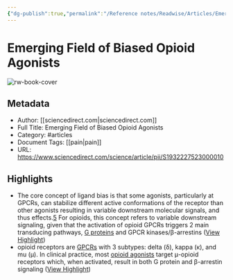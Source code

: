 ```yaml
---
{"dg-publish":true,"permalink":"/Reference notes/Readwise/Articles/Emerging Field of Biased Opioid Agonists/"}
---
```


# Emerging Field of Biased Opioid Agonists

![rw-book-cover](https://ars.els-cdn.com/content/image/1-s2.0-S1932227523X00020-cov150h.gif)

## Metadata
- Author: [[sciencedirect.com\|sciencedirect.com]]
- Full Title: Emerging Field of Biased Opioid Agonists
- Category: #articles
- Document Tags: [[pain\|pain]] 
- URL: https://www.sciencedirect.com/science/article/pii/S1932227523000010

## Highlights
- The core concept of ligand bias is that some agonists, particularly at GPCRs, can stabilize different active conformations of the receptor than other agonists resulting in variable downstream molecular signals, and thus effects.[5](https://www.sciencedirect.com/science/article/pii/S1932227523000010#bib5) For opioids, this concept refers to variable downstream signaling, given that the activation of opioid GPCRs triggers 2 main transducing pathways, [G proteins](https://www.sciencedirect.com/topics/medicine-and-dentistry/guanine-nucleotide-binding-protein) and GPCR kinases/β-arrestins ([View Highlight](https://read.readwise.io/read/01h3hz3nbdn1hdjykvc4m0515x))
- opioid receptors are [GPCRs](https://www.sciencedirect.com/topics/medicine-and-dentistry/g-protein-coupled-receptor) with 3 subtypes: delta (δ), kappa (κ), and mu (μ). In clinical practice, most [opioid agonists](https://www.sciencedirect.com/topics/medicine-and-dentistry/opiate-agonist) target μ-opioid receptors which, when activated, result in both G protein and β-arrestin signaling ([View Highlight](https://read.readwise.io/read/01h3hz5rbgvqagqayse9t46tbc))
